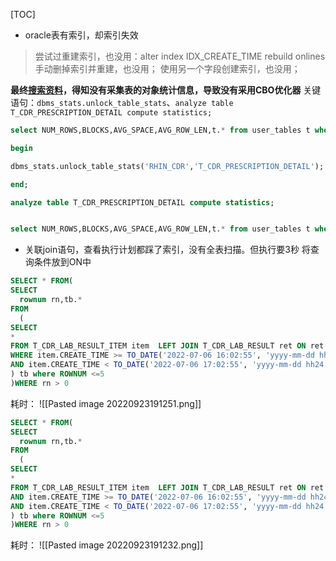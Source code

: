[TOC]

* oracle表有索引，却索引失效
> 尝试过重建索引，也没用：alter index IDX_CREATE_TIME rebuild onlines
> 手动删掉索引并重建，也没用；
> 使用另一个字段创建索引，也没用；

**最终[搜索资料](https://blog.csdn.net/firament/article/details/126117356)，得知没有采集表的对象统计信息，导致没有采用CBO优化器**
关键语句：`dbms_stats.unlock_table_stats`、`analyze table T_CDR_PRESCRIPTION_DETAIL compute statistics;`

```sql
select NUM_ROWS,BLOCKS,AVG_SPACE,AVG_ROW_LEN,t.* from user_tables t where table_name='T_CDR_PRESCRIPTION_DETAIL';

begin

dbms_stats.unlock_table_stats('RHIN_CDR','T_CDR_PRESCRIPTION_DETAIL');

end;

analyze table T_CDR_PRESCRIPTION_DETAIL compute statistics;


select NUM_ROWS,BLOCKS,AVG_SPACE,AVG_ROW_LEN,t.* from user_tables t where table_name='T_CDR_PRESCRIPTION_DETAIL';
```

* 关联join语句，查看执行计划都踩了索引，没有全表扫描。但执行要3秒
将查询条件放到ON中
```sql
SELECT * FROM(
SELECT
  rownum rn,tb.*
FROM
  (
SELECT
*
FROM T_CDR_LAB_RESULT_ITEM item  LEFT JOIN T_CDR_LAB_RESULT ret ON ret.LAB_REPORT_SN=item.LAB_REPORT_SN AND ret.VISIT_CLASS_CODE='1'
WHERE item.CREATE_TIME >= TO_DATE('2022-07-06 16:02:55', 'yyyy-mm-dd hh24:mi:ss')
AND item.CREATE_TIME < TO_DATE('2022-07-06 17:02:55', 'yyyy-mm-dd hh24:mi:ss')
) tb where ROWNUM <=5
)WHERE rn > 0
```
耗时：
![[Pasted image 20220923191251.png]]

```sql
SELECT * FROM(
SELECT
  rownum rn,tb.*
FROM
  (
SELECT
*
FROM T_CDR_LAB_RESULT_ITEM item  LEFT JOIN T_CDR_LAB_RESULT ret ON ret.LAB_REPORT_SN=item.LAB_REPORT_SN AND ret.VISIT_CLASS_CODE='1'
AND item.CREATE_TIME >= TO_DATE('2022-07-06 16:02:55', 'yyyy-mm-dd hh24:mi:ss')
AND item.CREATE_TIME < TO_DATE('2022-07-06 17:02:55', 'yyyy-mm-dd hh24:mi:ss')
) tb where ROWNUM <=5
)WHERE rn > 0
```

耗时：
![[Pasted image 20220923191232.png]]